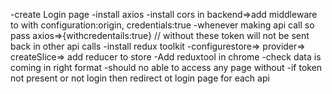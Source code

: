
-create Login page
-install axios
-install cors in backend=>add middleware to with configuration:origin, credentials:true
-whenever making api call so pass axios=>{withcredentails:true}
// without these token will not be sent back in other api calls
-install redux toolkit
-configurestore=> provider=> createSlice=> add reducer to store
-Add reduxtool in chrome
-check data is coming in right format
-should no able to access any page without 
-if token not present or not login then redirect ot login page for each api

